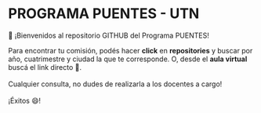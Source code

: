 
# PROGRAMA PUENTES - UTN

👋 ¡Bienvenidos al repositorio GITHUB del Programa PUENTES!

Para encontrar tu comisión, podés hacer **click** en **repositories** y buscar por año, cuatrimestre y ciudad la que te corresponde. O, desde el **aula virtual** buscá el link directo 👀.
<br>
<br>
Cualquier consulta, no dudes de realizarla a los docentes a cargo!
<br>
<br>
¡Éxitos 😄!
